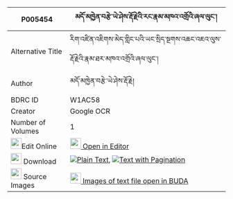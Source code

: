|P005454|མདོ་མཁྱེན་བརྩེ་ཡེ་ཤེས་རྡོ་རྗེའི་རང་རྣམ་མཁའ་འགྲོའི་ཞལ་ལུང་། 
| --- | --- 
|Alternative Title |རིག་འཛིན་འཇིགས་མེད་གླིང་པའི་ཡང་སྲིད་སྔགས་འཆང་འཇའ་ལུས་རྡོ་རྗེའི་རྣམ་ཐར་མཁའ་འགྲོའི་ཞལ་ལུང་།
|Author| མདོ་མཁྱེན་བརྩེ་ཡེ་ཤེས་རྡོ་རྗེ།
|BDRC ID | W1AC58
|Creator | Google OCR
|Number of Volumes| 1
|<img width="25" src="https://img.icons8.com/color/25/000000/edit-property.png">Edit Online| [<img width="25" src="https://avatars.githubusercontent.com/u/45091458?s=200&v=4"> Open in Editor](http://editor.openpecha.org/P005454)
|<img width="25" src="https://img.icons8.com/fluent/48/000000/download-2.png"/>  Download | [![](https://img.icons8.com/color/20/000000/txt.png)Plain Text](https://github.com/Openpecha/P005454/releases/download/v1/do_khyentse_yeshe_dorje_i_rang_plain_P005454.zip), [![](https://img.icons8.com/color/20/000000/txt.png)Text with Pagination](https://github.com/Openpecha/P005454/releases/download/v1/do_khyentse_yeshe_dorje_i_rang_pages_P005454.zip)
|<img width="25" src="https://img.icons8.com/plasticine/100/000000/pictures-folder.png"/>  Source Images | [<img width="25" src="https://library.bdrc.io/icons/BUDA-small.svg"> Images of text file open in BUDA](https://library.bdrc.io/show/bdr:W1AC58)
